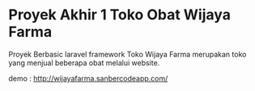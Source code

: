 # Proyek Akhir 1 Toko Obat Wijaya Farma
Proyek Berbasic laravel framework
Toko Wijaya Farma merupakan toko yang menjual beberapa obat melalui website.


demo : http://wijayafarma.sanbercodeapp.com/
